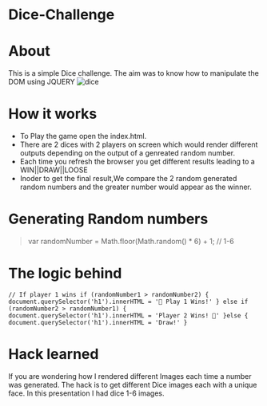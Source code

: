 # Dice-Challenge

# About
This is a simple Dice challenge.
The aim was to know how to manipulate the DOM using JQUERY
![dice](https://user-images.githubusercontent.com/61579772/83931572-065cc280-a7d0-11ea-882d-4e49fc435c15.jpg)

# How it works
- To Play the game open the index.html.
- There are 2 dices with 2 players on screen which would render different outputs depending on the output of a genreated random number.
- Each time you refresh the browser you get different results leading to a WIN||DRAW||LOOSE
- Inoder to get the final result,We compare the 2 random generated random numbers and the greater number would appear as the winner.

# Generating Random numbers
> var randomNumber = Math.floor(Math.random() * 6) + 1; // 1-6


# The logic behind
` // If player 1 wins
if (randomNumber1 > randomNumber2) {
  document.querySelector('h1').innerHTML = '🚩 Play 1 Wins!'
}
else if (randomNumber2 > randomNumber1) {
  document.querySelector('h1').innerHTML = 'Player 2 Wins! 🚩'
}else {
  document.querySelector('h1').innerHTML = 'Draw!'
} `

# Hack learned
If you are wondering how I rendered different Images each time a number was generated.
The hack is to get different Dice images each with a unique face.
In this presentation I had dice 1-6 images.

